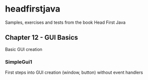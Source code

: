 # headfirstjava
Samples, exercises and tests from the book Head First Java

## Chapter 12 - GUI Basics
Basic GUI creation
### SimpleGui1
First steps into GUI creation (window, button) without event handlers